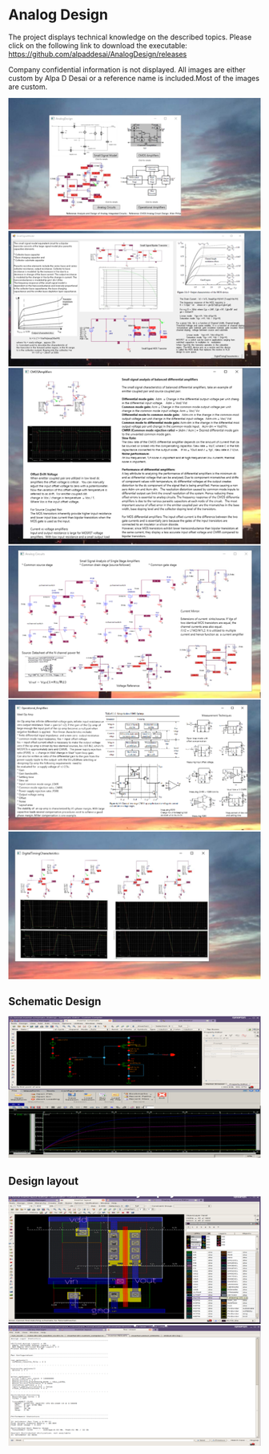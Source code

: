 # Analog Design

The project displays technical knowledge on the described topics. Please click on the following link to download the executable:
https://github.com/alpaddesai/AnalogDesign/releases

Company confidential information is not displayed. All images are either custom by Alpa D Desai or a reference name is included.Most of the images are custom. 


![AnalogDesign](MainWindowImage.png)
![AnalogDesign](SmallSignalModelImage.png)
![AnalogDesign](CMOSImage.png)
![AnalogDesign](AnalogCircuitsImage.png)
![AnalogDesign](OperationalAmplifiersImage.png)
![AnalogDesign](DigitalTimingCharacteristics.png)

## Schematic Design
![AnalogDesign](SchematicDesign.png)

## Design layout
![AnalogDesign](VLSILayout.png)
![AnalogDesign](Output.png)

